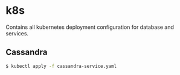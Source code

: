 # k8s

Contains all kubernetes deployment configuration for database and services.

## Cassandra

```sh
$ kubectl apply -f cassandra-service.yaml
```

